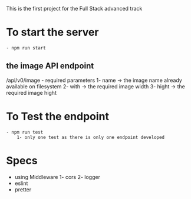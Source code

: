 This is the first project for the Full Stack advanced track

# To start the server
    - npm run start

## the image API endpoint 
/api/v0/image
    - required parameters 
        1- name -> the image name already available on filesystem
        2- with -> the required image width
        3- hight -> the required image hight

# To Test the endpoint 
    - npm run test
        1- only one test as there is only one endpoint developed

# Specs
 - using Middleware 
    1- cors
    2- logger
 - eslint
 - pretter